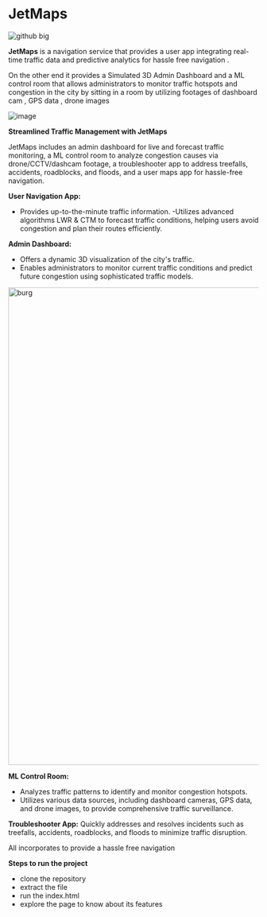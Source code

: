 # JetMaps

![github big](https://github.com/Dhanushprasana/JetMaps/assets/107683252/d53dbf19-ae52-4e78-a048-fc151d2aeabd)

**JetMaps** is a navigation service that provides a user app integrating real-time traffic data and predictive analytics for hassle free navigation .

On the other end it provides a Simulated 3D Admin Dashboard and a ML control room that allows administrators to monitor traffic hotspots and congestion in the city by sitting in  a room by utilizing footages of dashboard cam , GPS data , drone images





![image](https://github.com/Dhanushprasana/JetMaps/assets/107683252/e8cad2bd-f639-4f83-99e5-90fbd474909c)




**Streamlined Traffic Management with JetMaps**

JetMaps includes an admin dashboard for live and forecast traffic monitoring, a ML control room to analyze congestion causes via drone/CCTV/dashcam footage, a troubleshooter app to address treefalls, accidents, roadblocks, and floods, and a user maps app for hassle-free navigation.

**User Navigation App:**
- Provides up-to-the-minute traffic information.
-Utilizes advanced algorithms LWR & CTM to forecast traffic conditions, helping users avoid congestion and plan their routes efficiently.


**Admin Dashboard:**
- Offers a dynamic 3D visualization of the city's traffic.
- Enables administrators to monitor current traffic conditions and predict future congestion using sophisticated traffic models.


<img width="960" alt="burg" src="https://github.com/Dhanushprasana/JetMaps/assets/107683252/b746b023-6608-4a65-a5cf-1732ccf306fc">

**ML Control Room:**
- Analyzes traffic patterns to identify and monitor congestion hotspots.
- Utilizes various data sources, including dashboard cameras, GPS data, and drone images, to provide comprehensive traffic surveillance.


**Troubleshooter App:**
Quickly addresses and resolves incidents such as treefalls, accidents, roadblocks, and floods to minimize traffic disruption.

All incorporates to provide a hassle free navigation


**Steps to run the project**

- clone the repository 
- extract the file
- run the index.html
- explore the page to know about its features


 
